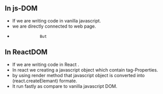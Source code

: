 ## In js-DOM
- If we are writing code in vanilla javascript.
- we are directly connected to web page.
-                 But 
## In ReactDOM
-  If we are writing code in React .
- In react we creating a javascript object which contain tag-Properties.
- by using render method that javascript object is converted into (react.createElemant) formate.
- It run fastly as compare to vanilla javascript DOM.